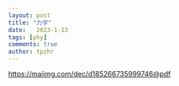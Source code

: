 ```yaml
---
layout: post
title: "力学"
date:   2023-1-13
tags: [phy]
comments: true
author: tpzhr
---
```


https://maiimg.com/dec/d185266735999746@pdf

